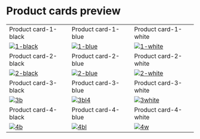 # Product cards preview

<table>
  <tr>
    <td width="33.3333%">Product card-1-black</td>
    <td width="33.3333%">Product card-1-blue</td>
    <td width="33.3333%">Product card-1-white</td>
  </tr>

  <tr>
    <td width="33.333%">
        <a href="https://github.com/Clueless-Community/seamless-ui/blob/main/Product%20Cards/src/product-card-1-black.html">
          <img src="https://i.ibb.co/LQZPBSx/1-black.png" alt="1-black" border="0">
        </a>
    </td>
    <td width="33.3333%">
        <a href="https://github.com/Clueless-Community/seamless-ui/blob/main/Product%20Cards/src/product-card-1-blue.html">
          <img src="https://i.ibb.co/8gHD8w0/1-blue.png" alt="1-blue" border="0">
        </a>
    </td>
        <td width="33.3333%">
        <a href="https://github.com/Clueless-Community/seamless-ui/blob/main/Product%20Cards/src/product-card-1-white.html">
        <img src="https://i.ibb.co/GV8YtPX/1-white.png" alt="1-white" border="0">
        </a>
    </td>
  </tr>
    <tr>
    <td width="33.3333%">Product card-2-black</td>
    <td width="33.3333%">Product card-2-blue</td>
    <td width="33.3333%">Product card-2-white</td>
  </tr>

  <tr>
    <td width="33.333%">
        <a href="https://github.com/Clueless-Community/seamless-ui/blob/main/Product%20Cards/src/product-card-2-black.html">
          <img src="https://i.ibb.co/JnCG914/2-black.png" alt="2-black" border="0">
        </a>
    </td>
    <td width="33.3333%">
        <a href="https://github.com/Clueless-Community/seamless-ui/blob/main/Product%20Cards/src/product-card-2-blue.html">
          <img src="https://i.ibb.co/kxjXXbG/2-blue.png" alt="2-blue" border="0">
        </a>
    </td>
        <td width="33.3333%">
        <a href="https://github.com/Clueless-Community/seamless-ui/blob/main/Product%20Cards/src/product-card-2-white.html">
          <img src="https://i.ibb.co/4d7GdZ3/2-white.png" alt="2-white" border="0">
        </a>
    </td>
  </tr>
    <tr>
    <td width="33.3333%">Product card-3-black</td>
    <td width="33.3333%">Product card-3-blue</td>
    <td width="33.3333%">Product card-3-white</td>
  </tr>

  <tr>
    <td width="33.333%">
        <a href="https://github.com/Clueless-Community/seamless-ui/blob/main/Product%20Cards/src/product-card-3-black.html">
        <img src="https://i.ibb.co/fG6kpry/3b.png" alt="3b" border="0"></a>
        </a>
    </td>
    <td width="33.3333%">
        <a href="https://github.com/Clueless-Community/seamless-ui/blob/main/Product%20Cards/src/product-card-3-blue.html">
        <img src="https://i.ibb.co/jR6mpzW/3bl4.png" alt="3bl4" border="0">
        </a>
    </td>
        <td width="33.3333%">
        <a href="https://github.com/Clueless-Community/seamless-ui/blob/main/Product%20Cards/src/product-card-3-white.html">
        <img src="https://i.ibb.co/Jz4tTZ5/3white.png" alt="3white" border="0">
        </a>
    </td>
  </tr>
    <tr>
    <td width="33.3333%">Product card-4-black</td>
    <td width="33.3333%">Product card-4-blue</td>
    <td width="33.3333%">Product card-4-white</td>
  </tr>

  <tr>
    <td width="33.333%">
        <a href="https://github.com/Clueless-Community/seamless-ui/blob/main/Product%20Cards/src/product-card-4-black.html">
        <img src="https://i.ibb.co/nM2kZhS/4b.png" alt="4b" border="0"></a>
    </td>
    <td width="33.3333%">
        <a href="https://github.com/Clueless-Community/seamless-ui/blob/main/Product%20Cards/src/product-card-4-blue.html">
        <img src="https://i.ibb.co/fHPtkR8/4bl.png" alt="4bl" border="0"></a>
    </td>
        <td width="33.3333%">
        <a href="https://github.com/Clueless-Community/seamless-ui/blob/main/Product%20Cards/src/product-card-4-white.html">
        <img src="https://i.ibb.co/7WKMV0Q/4w.png" alt="4w" border="0"></a>
    </td>
  </tr>
</table>
